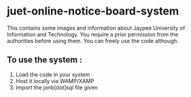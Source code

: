 # juet-online-notice-board-system
This contains some images and information about Jaypee University of Information and Technology.
You require a prior permission from the authorities before using them.
You can freely use the code although.
## To use the system :
1. Load the code in your system
2. Host it locally via WAMP/XAMP
3. Import the jonb[dot]sql file given
